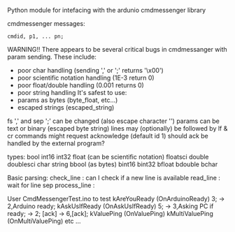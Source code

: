 Python module for intefacing with the ardunio cmdmessenger library

cmdmessenger messages:

    cmdid, p1, ... pn;

WARNING!!
There appears to be several critical bugs in cmdmessanger with param sending.
These include:
- poor char handling (sending ',' or ';' returns '\x00')
- poor scientific notation handling (1E-3 return 0)
- poor float/double handling (0.001 returns 0)
- poor string handling
It's safest to use:
- params as bytes (byte_float, etc...)
- escaped strings (escaped_string)

fs ',' and sep ';' can be changed (also escape character '\')
params can be text or binary (escaped byte string)
lines may (optionally) be followed by lf & cr
commands might request acknowledge (default id 1)
    should ack be handled by the external program?


types:
    bool
    int16
    int32
    float (can be scientific notation)
    floatsci
    double
    doublesci
    char
    string
    bbool (as bytes)
    bint16
    bint32
    bfloat
    bdouble
    bchar


Basic parsing:
    check_line : can I check if a new line is available
    read_line : wait for line sep
    process_line :


User CmdMessengerTest.ino to test
    kAreYouReady (OnArduinoReady)
        3; -> 2,Arduino ready;
    kAskUsIfReady (OnAskUsIfReady)
        5; -> 3,Asking PC if ready; -> 2; [ack] -> 6,[ack];
    kValuePing (OnValuePing)
    kMultiValuePing (OnMultiValuePing)
    etc ...
